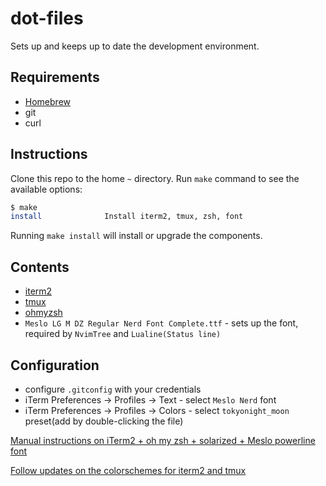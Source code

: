 # dot-files

Sets up and keeps up to date the development environment.

## Requirements

- [Homebrew](https://brew.sh/)
- git
- curl

## Instructions

Clone this repo to the home `~` directory. Run `make` command to see the available options:

```bash
$ make
install              Install iterm2, tmux, zsh, font
```

Running `make install` will install or upgrade the components.

## Contents

- [iterm2](https://iterm2.com/)
- [tmux](https://github.com/tmux/tmux/wiki)
- [ohmyzsh](https://github.com/ohmyzsh/ohmyzsh)
- `Meslo LG M DZ Regular Nerd Font Complete.ttf` - sets up the font, required by `NvimTree` and `Lualine(Status line)`

## Configuration

- configure `.gitconfig` with your credentials
- iTerm Preferences → Profiles → Text - select `Meslo Nerd` font
- iTerm Preferences → Profiles → Colors - select `tokyonight_moon` preset(add by double-clicking the file)

[Manual instructions on iTerm2 + oh my zsh + solarized + Meslo powerline font](https://gist.github.com/kevin-smets/8568070)

[Follow updates on the colorschemes for iterm2 and tmux](https://github.com/folke/tokyonight.nvim/tree/main/extras)
